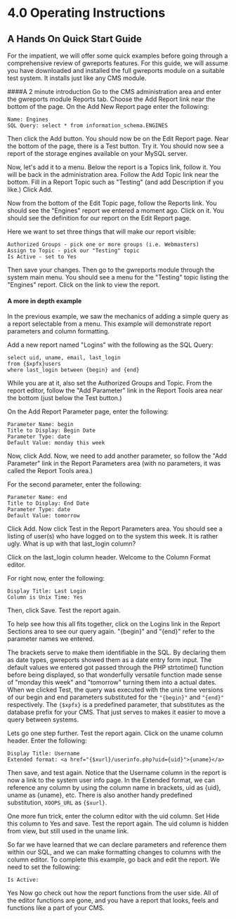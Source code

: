 # 4.0 Operating Instructions

## A Hands On Quick Start Guide
For the impatient, we will offer some quick examples before going through a comprehensive review of gwreports features. For this guide, we will assume you have downloaded and installed the full gwreports module on a suitable test system. It installs just like any CMS module.

####A 2 minute introduction
Go to the CMS administration area and enter the gwreports module Reports tab. Choose the Add Report link near the bottom of the page. On the Add New Report page enter the
following:
```
Name: Engines
SQL Query: select * from information_schema.ENGINES
```
Then click the Add button. You should now be on the Edit Report page. Near the bottom of the page, there is a Test button. Try it. You should now see a report of the storage engines available on your MySQL server.

Now, let's add it to a menu. Below the report is a Topics link, follow it. You will be back in the administration area. Follow the Add Topic link near the bottom. Fill in a Report Topic such as "Testing" (and add Description if you like.) Click Add.

Now from the bottom of the Edit Topic page, follow the Reports link. You should see the "Engines" report we entered a moment ago. Click on it. You should see the definition for our report on the Edit Report page.

Here we want to set three things that will make our report visible:
```
Authorized Groups - pick one or more groups (i.e. Webmasters)
Assign to Topic - pick our "Testing" topic
Is Active - set to Yes
```
Then save your changes. Then go to the gwreports module through the system main menu.
You should see a menu for the "Testing" topic listing the "Engines" report. Click on the link to view the report.

#### A more in depth example

In the previous example, we saw the mechanics of adding a simple query as a report
selectable from a menu. This example will demonstrate report parameters and column
formatting.

Add a new report named "Logins" with the following as the SQL Query:
```
select uid, uname, email, last_login
from {$xpfx}users
where last_login between {begin} and {end}
```
While you are at it, also set the Authorized Groups and Topic. From the report editor, follow the "Add Parameter" link in the Report Tools area near the bottom (just below the Test button.)

On the Add Report Parameter page, enter the following:
```
Parameter Name: begin
Title to Display: Begin Date
Parameter Type: date
Default Value: monday this week
```
Now, click Add. Now, we need to add another parameter, so follow the "Add Parameter" link in the Report Parameters area (with no parameters, it was called the Report Tools area.)

For the second parameter, enter the following:

```
Parameter Name: end
Title to Display: End Date
Parameter Type: date
Default Value: tomorrow
```
Click Add. Now click Test in the Report Parameters area. You should see a listing of user(s) who have logged on to the system this week. It is rather ugly. What is up with that last_login column?

Click on the last_login column header. Welcome to the Column Format editor. 

For right now, enter the following:
```
Display Title: Last Login
Column is Unix Time: Yes
```
Then, click Save. Test the report again.

To help see how this all fits together, click on the Logins link in the Report Sections area to see our query again. "{begin}" and "{end}" refer to the parameter names we entered. 

The brackets serve to make them identifiable in the SQL. By declaring them as date types, gwreports showed them as a date entry form input. The default values we entered got passed through the PHP strtotime() function before being displayed, so that wonderfully versatile function made sense of "monday this week" and "tomorrow" turning them into a actual dates. When we clicked Test, the query was executed with the unix time versions of our begin and end parameters substituted for the ```"{begin}"``` and ```"{end}"``` respectively. The ```{$xpfx}``` is a predefined parameter, that substitutes as the database prefix for your CMS. That just serves
to makes it easier to move a query between systems.

Lets go one step further. Test the report again. Click on the uname column header. Enter the following:
```
Display Title: Username
Extended format: <a href="{$xurl}/userinfo.php?uid={uid}">{uname}</a>
```
Then save, and test again. Notice that the Username column in the report is now a link to the system user info page. In the Extended format, we can reference any column by using the column name in brackets, uid as {uid}, uname as {uname}, etc. There is also another handy predefined substitution, ```XOOPS_URL``` as ```{$xurl}```.

One more fun trick, enter the column editor with the uid column. Set Hide this column to Yes and save. Test the report again. The uid column is hidden from view, but still used in the uname link.

So far we have learned that we can declare parameters and reference them within our SQL, and we can make formatting changes to columns with the column editor. To complete this example, go back and edit the report. We need to set the following:
```
Is Active: 
```
Yes Now go check out how the report functions from the user side. All of the editor functions are gone, and you have a report that looks, feels and functions like a part of your CMS.